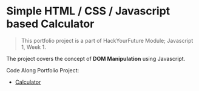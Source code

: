 # Simple HTML / CSS / Javascript based Calculator

> This portfolio project is a part of HackYourFuture Module; Javascript 1, Week 1.

The project covers the concept of **DOM Manipulation** using Javascript.

Code Along Portfolio Project:
- [Calculator](https://www.youtube.com/watch?v=6v4vBXL-qkY)